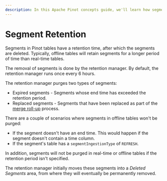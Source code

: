 ```yaml
---
description: In this Apache Pinot concepts guide, we'll learn how segment retention works.
---
```


# Segment Retention

Segments in Pinot tables have a retention time, after which the segments are deleted. 
Typically, offline tables will retain segments for a longer period of time than real-time tables.

The removal of segments is done by the retention manager.
By default, the retention manager runs once every 6 hours.

The retention manager purges two types of segments:

* Expired segments - Segments whose end time has exceeded the retention period.
* Replaced segments - Segments that have been replaced as part of the [merge roll-up](../recipes/merge-small-segments.md) process.

<Callout type="info">
There are a couple of scenarios where segments in offline tables won't be purged:

* If the segment doesn't have an end time.
This would happen if the segment doesn't contain a time column.
* If the segment's table has a `segmentIngestionType` of `REFRESH`. 

In addition, segments will not be purged in real-time or offline tables if the retention period isn't specified.
</Callout>

The retention manager initially moves these segments into a _Deleted Segments_ area, from where they will eventually be permanently removed.